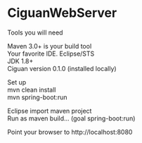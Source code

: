 # CiguanWebServer

Tools you will need

Maven 3.0+ is your build tool\
Your favorite IDE. Eclipse/STS\
JDK 1.8+\
Ciguan version 0.1.0 (installed locally)

Set up\
mvn clean install\
mvn spring-boot:run

Eclipse import maven project\
Run as maven build... (goal spring-boot:run)

Point your browser to http://localhost:8080
